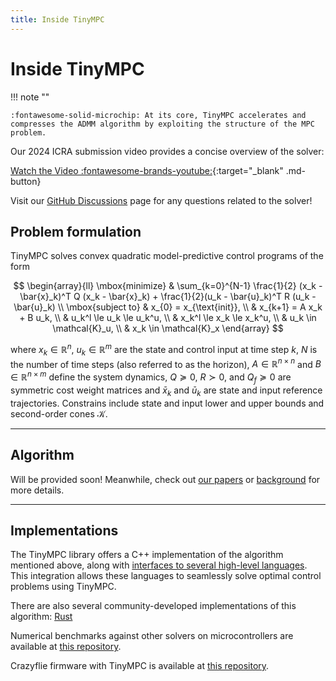 ```yaml
---
title: Inside TinyMPC
---
```


# Inside TinyMPC

!!! note ""

    :fontawesome-solid-microchip: At its core, TinyMPC accelerates and compresses the ADMM algorithm by exploiting the structure of the MPC problem.

Our 2024 ICRA submission video provides a concise overview of the solver:

[Watch the Video :fontawesome-brands-youtube:](https://www.youtube.com/watch?v=NKOrRyhcr6w){:target="_blank" .md-button}

Visit our [GitHub Discussions](https://github.com/TinyMPC/discussions) page for any questions related to the solver!

## Problem formulation

TinyMPC solves convex quadratic model-predictive control programs of the form

$$
\begin{array}{ll}
  \mbox{minimize} & \sum_{k=0}^{N-1} \frac{1}{2} (x_k - \bar{x}_k)^T Q (x_k - \bar{x}_k) + \frac{1}{2}(u_k - \bar{u}_k)^T R (u_k - \bar{u}_k) \\
  \mbox{subject to} & x_{0} = x_{\text{init}},  \\
                    & x_{k+1} = A x_k + B u_k, \\
                    & u_k^l \le u_k \le u_k^u, \\
                    & x_k^l \le x_k \le x_k^u, \\
                    & u_k \in \mathcal{K}_u, \\
                    & x_k \in \mathcal{K}_x
\end{array}
$$

where $x_k \in \mathbb{R}^n$, $u_k \in \mathbb{R}^m$ are the state and control input at time step $k$, $N$ is the number of time steps (also referred to as the horizon), $A \in \mathbb{R}^{n \times n}$ and $B \in \mathbb{R}^{n \times m}$ define the system dynamics, $Q \succeq 0$, $R \succ 0$, and $Q_f \succeq 0$ are symmetric cost weight matrices and $\bar{x}_k$ and $\bar{u}_k$ are state and input reference trajectories. Constrains include state and input lower and upper bounds and second-order cones $\mathcal{K}$.

---

## Algorithm

Will be provided soon! Meanwhile, check out [our papers](../index.md) or [background](background.md) for more details.

---

## Implementations

The TinyMPC library offers a C++ implementation of the algorithm mentioned above, along with [interfaces to several high-level languages](../get-started/examples.md). This integration allows these languages to seamlessly solve optimal control problems using TinyMPC.

There are also several community-developed implementations of this algorithm: [Rust](https://github.com/peterkrull/tinympc-rs)

Numerical benchmarks against other solvers on microcontrollers are available at [this repository](https://github.com/RoboticExplorationLab/mcu-solver-benchmarks).

Crazyflie firmware with TinyMPC is available at [this repository](https://github.com/RoboticExplorationLab/tinympc-crazyflie-firmware).
